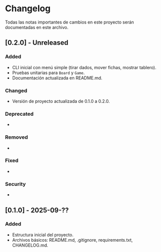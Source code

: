 # Changelog
Todas las notas importantes de cambios en este proyecto serán documentadas en este archivo.

## [0.2.0] - Unreleased
### Added
- CLI inicial con menú simple (tirar dados, mover fichas, mostrar tablero).
- Pruebas unitarias para `Board` y `Game`.
- Documentación actualizada en README.md.

### Changed
- Versión de proyecto actualizada de 0.1.0 a 0.2.0.

### Deprecated
-

### Removed
-

### Fixed
-

### Security
-

## [0.1.0] - 2025-09-??  
### Added
- Estructura inicial del proyecto.
- Archivos básicos: README.md, .gitignore, requirements.txt, CHANGELOG.md.